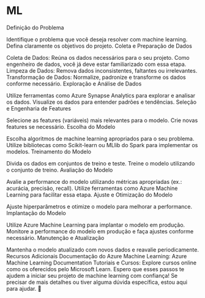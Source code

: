 # ML


Definição do Problema

Identifique o problema que você deseja resolver com machine learning.
Defina claramente os objetivos do projeto.
Coleta e Preparação de Dados

Coleta de Dados: Reúna os dados necessários para o seu projeto. Como engenheiro de dados, você já deve estar familiarizado com essa etapa.
Limpeza de Dados: Remova dados inconsistentes, faltantes ou irrelevantes.
Transformação de Dados: Normalize, padronize e transforme os dados conforme necessário.
Exploração e Análise de Dados

Utilize ferramentas como Azure Synapse Analytics para explorar e analisar os dados.
Visualize os dados para entender padrões e tendências.
Seleção e Engenharia de Features

Selecione as features (variáveis) mais relevantes para o modelo.
Crie novas features se necessário.
Escolha do Modelo

Escolha algoritmos de machine learning apropriados para o seu problema.
Utilize bibliotecas como Scikit-learn ou MLlib do Spark para implementar os modelos.
Treinamento do Modelo

Divida os dados em conjuntos de treino e teste.
Treine o modelo utilizando o conjunto de treino.
Avaliação do Modelo

Avalie a performance do modelo utilizando métricas apropriadas (ex.: acurácia, precisão, recall).
Utilize ferramentas como Azure Machine Learning para facilitar essa etapa.
Ajuste e Otimização do Modelo

Ajuste hiperparâmetros e otimize o modelo para melhorar a performance.
Implantação do Modelo

Utilize Azure Machine Learning para implantar o modelo em produção.
Monitore a performance do modelo em produção e faça ajustes conforme necessário.
Manutenção e Atualização

Mantenha o modelo atualizado com novos dados e reavalie periodicamente.
Recursos Adicionais
Documentação do Azure Machine Learning: Azure Machine Learning Documentation
Tutoriais e Cursos: Explore cursos online como os oferecidos pelo Microsoft Learn.
Espero que esses passos te ajudem a iniciar seu projeto de machine learning com confiança! Se precisar de mais detalhes ou tiver alguma dúvida específica, estou aqui para ajudar. 🚀
